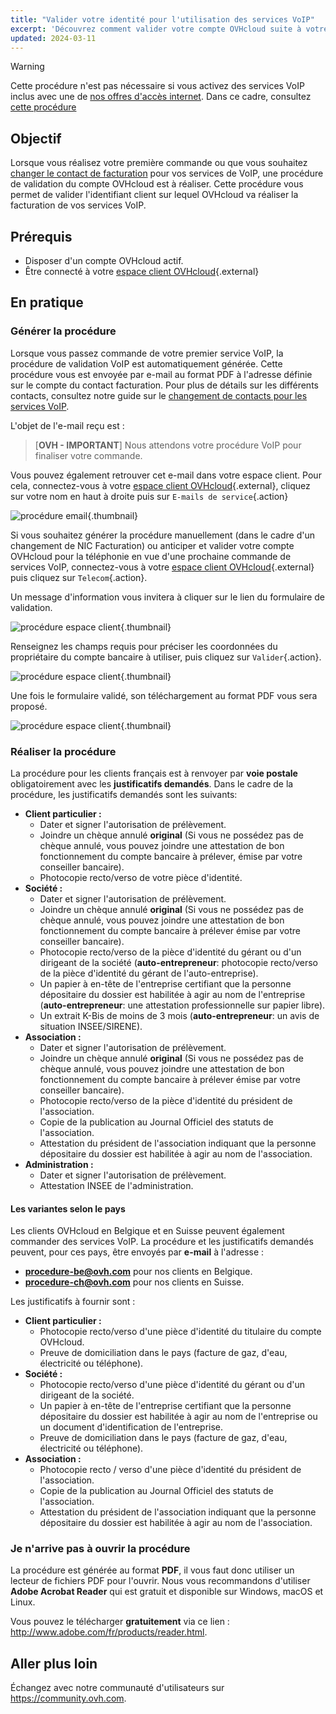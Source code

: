```yaml
---
title: "Valider votre identité pour l'utilisation des services VoIP"
excerpt: 'Découvrez comment valider votre compte OVHcloud suite à votre première commande de services VoIP'
updated: 2024-03-11
---
```


> [!warning]
>
> Cette procédure n'est pas nécessaire si vous activez des services VoIP inclus avec une de [nos offres d'accès internet](offre-internet.).
> Dans ce cadre, consultez [cette procédure](comment_activer_mes_lignes_telephoniques_offre_adsl_vdsl1.)
>

## Objectif

Lorsque vous réalisez votre première commande ou que vous souhaitez [changer le contact de facturation](effectuer_un_changement_de_contact_pour_les_services_voip1.) pour vos services de VoIP, une procédure de validation du compte OVHcloud est à réaliser.
Cette procédure vous permet de valider l'identifiant client sur lequel OVHcloud va réaliser la facturation de vos services VoIP.

## Prérequis

- Disposer d'un compte OVHcloud actif.
- Être connecté à votre [espace client OVHcloud](manager.){.external}

## En pratique

### Générer la procédure 

Lorsque vous passez commande de votre premier service VoIP, la procédure de validation VoIP est automatiquement générée. Cette procédure vous est envoyée par e-mail au format PDF à l'adresse définie sur le compte du contact facturation. Pour plus de détails sur les différents contacts, consultez notre guide sur le [changement de contacts pour les services VoIP](effectuer_un_changement_de_contact_pour_les_services_voip1.).

L'objet de l'e-mail reçu est : 

>
>[**OVH - IMPORTANT**] Nous attendons votre procédure VoIP pour finaliser votre commande.
>

Vous pouvez également retrouver cet e-mail dans votre espace client. Pour cela, connectez-vous à votre [espace client OVHcloud](manager.){.external}, cliquez sur votre nom en haut à droite puis sur `E-mails de service`{.action}

![procédure email](images_email.png){.thumbnail}

Si vous souhaitez générer la procédure manuellement (dans le cadre d'un changement de NIC Facturation) ou anticiper et valider votre compte OVHcloud pour la téléphonie en vue d'une prochaine commande de services VoIP, connectez-vous à votre [espace client OVHcloud](manager.){.external} puis cliquez sur `Telecom`{.action}.

Un message d'information vous invitera à cliquer sur le lien du formulaire de validation.

![procédure espace client](procedure01-2022.png){.thumbnail}

Renseignez les champs requis pour préciser les coordonnées du propriétaire du compte bancaire à utiliser, puis cliquez sur `Valider`{.action}.

![procédure espace client](procedure02-2022.png){.thumbnail}

Une fois le formulaire validé, son téléchargement au format PDF vous sera proposé.

![procédure espace client](procedure03-2022.png){.thumbnail}

### Réaliser la procédure

La procédure pour les clients français est à renvoyer par **voie postale** obligatoirement avec les **justificatifs demandés**. Dans le cadre de la procédure, les justificatifs demandés sont les suivants:

- **Client particulier :**
    - Dater et signer l'autorisation de prélèvement.
    - Joindre un chèque annulé **original** (Si vous ne possédez pas de chèque annulé, vous pouvez joindre une attestation de bon fonctionnement du compte bancaire à prélever, émise par votre conseiller bancaire).
    - Photocopie recto/verso de votre pièce d'identité.
- **Société :**
    - Dater et signer l'autorisation de prélèvement.
    - Joindre un chèque annulé **original** (Si vous ne possédez pas de chèque annulé, vous pouvez joindre une attestation de bon fonctionnement du compte bancaire à prélever émise par votre conseiller bancaire).
    - Photocopie recto/verso de la pièce d'identité du gérant ou d'un dirigeant de la société (**auto-entrepreneur**: photocopie recto/verso de la pièce d'identité du gérant de l'auto-entreprise).
    - Un papier à en-tête de l'entreprise certifiant que la personne dépositaire du dossier est habilitée à agir au nom de l'entreprise (**auto-entrepreneur**: une attestation professionnelle sur papier libre).
    - Un extrait K-Bis de moins de 3 mois (**auto-entrepreneur**: un avis de situation INSEE/SIRENE).
- **Association :**
    - Dater et signer l'autorisation de prélèvement.
    - Joindre un chèque annulé **original** (Si vous ne possédez pas de chèque annulé, vous pouvez joindre une attestation de bon fonctionnement du compte bancaire à prélever émise par votre conseiller bancaire).
    - Photocopie recto/verso de la pièce d'identité du président de l'association.
    - Copie de la publication au Journal Officiel des statuts de l'association.
    - Attestation du président de l'association indiquant que la personne dépositaire du dossier est habilitée à agir au nom de l'association.
- **Administration :**
    - Dater et signer l'autorisation de prélèvement.
    - Attestation INSEE de l'administration.

#### Les variantes selon le pays

Les clients OVHcloud en Belgique et en Suisse peuvent également commander des services VoIP. La procédure et les justificatifs demandés peuvent, pour ces pays, être envoyés par **e-mail** à l'adresse :

- **procedure-be@ovh.com** pour nos clients en Belgique.
- **procedure-ch@ovh.com** pour nos clients en Suisse.

Les justificatifs à fournir sont :

- **Client particulier :**
    - Photocopie recto/verso d'une pièce d'identité du titulaire du compte OVHcloud.
    - Preuve de domiciliation dans le pays (facture de gaz, d'eau, électricité ou téléphone).
- **Société :**
    - Photocopie recto/verso d'une pièce d'identité du gérant ou d'un dirigeant de la société.
    - Un papier à en-tête de l'entreprise certifiant que la personne dépositaire du dossier est habilitée à agir au nom de l'entreprise ou un document d'identification de l'entreprise.
    - Preuve de domiciliation dans le pays (facture de gaz, d'eau, électricité ou téléphone).
- **Association :**
    - Photocopie recto / verso d'une pièce d'identité du président de l'association.
    - Copie de la publication au Journal Officiel des statuts de l'association.
    - Attestation du président de l'association indiquant que la personne dépositaire du dossier est habilitée à agir au nom de l'association.

### Je n'arrive pas à ouvrir la procédure 

La procédure est générée au format **PDF**, il vous faut donc utiliser un lecteur de fichiers PDF pour l'ouvrir. Nous vous recommandons d'utiliser **Adobe Acrobat Reader** qui est gratuit et disponible sur Windows, macOS et Linux.

Vous pouvez le télécharger **gratuitement** via ce lien : <http://www.adobe.com/fr/products/reader.html>.

## Aller plus loin

Échangez avec notre communauté d'utilisateurs sur <https://community.ovh.com>.
